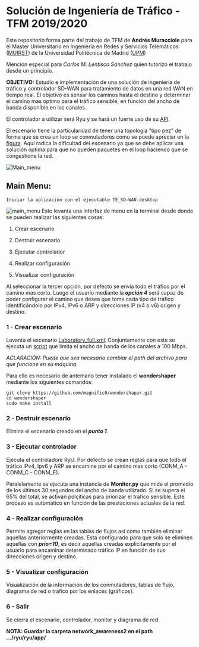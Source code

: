 # Solución de Ingeniería de Tráfico - TFM 2019/2020

Este repositorio forma parte del trabajo de TFM de **Andrés Muracciole** para el Master Universitario en Ingeniería en Redes y Servicios Telemáticos ([MUIRST](https://www.dit.upm.es/~posgrado/muirst/)) de la Universidad Politécnica de Madrid ([UPM](https://www.upm.es/))

Mención especial para _Carlos M. Lentisco Sánchez_ quien tutorizó el trabajo desde un principio.

**OBJETIVO:**
Estudio e implementación de una solución de ingeniería de tráfico y controlador SD-WAN para tratamiento de datos en una red WAN en tiempo real. El objetivo es sensar los caminos hasta el destino y determinar el camino mas óptimo para el tráfico sensible, en función del ancho de banda disponible en los canales.

El controlador a utilizar será Ryu y se hará un fuerte uso de su [API](https://ryu.readthedocs.io/en/latest/app/ofctl_rest.html#).

El escenario tiene la particularidad de tener una topologia "tipo pez" de forma que se crea un loop se conmutadores como se puede apreciar en la [figura](https://github.com/amuracciole/TrafficEngineering_SDWAN/blob/master/Imagenes/Topologia.png). Aquí radica la dificultad del escenario ya que se debe aplicar una solución óptima para que no queden paquetes en el loop haciendo que se congestione la red.

![Main_menu](https://github.com/amuracciole/TrafficEngineering_SDWAN/blob/master/Imagenes/Main_menu.png)

## Main Menu:

```
Iniciar la aplicación con el ejecutable TE_SD-WAN.desktop
```
![main_menu](https://github.com/amuracciole/TrafficEngineering_SDWAN/blob/master/Imagenes/Main.png)
Esto levanta una interfaz de menu en la terminal desde donde se pueden realizar las siguientes cosas:

1. Crear escenario

2. Destruir escenario

3. Ejecutar controlador

4. Realizar configuración

5. Visualizar configuración

Al seleccionar la tercer opción, por defecto se envía todo el tráfico por el camino mas corto. Luego el usuario mediante la ***opción 4*** será capaz de poder configurar el camino que desea que tome cada tipo de tráfico identificándolo por IPv4, IPv6 o ARP y direcciones IP (v4 o v6) origen y destino.

### 1 - Crear escenario

Levanta el escenario [Laboratory_full.xml](https://github.com/amuracciole/TrafficEngineering_SDWAN/blob/master/Escenario/Laboratory_full.xml). Conjuntamente con este se ejecuta un [script](https://github.com/amuracciole/TrafficEngineering_SDWAN/blob/master/TFM/Wondershaper.sh) que limita el ancho de banda de los canales a 100 Mbps.

_ACLARACIÓN: Puede que sea necesario cambiar el path del archivo para que funcione en su máquina._

Para ello es necesario de antemano tener instalado el **wondershaper** mediante los siguientes comandos:
```
git clone https://github.com/magnific0/wondershaper.git
cd wondershaper
sudo make install
```

### 2 - Destruir escenario

Elimina el escenario creado en el ***punto 1***.

### 3 - Ejecutar controlador

Ejecuta el controladore RyU. Por defecto se crean reglas para que todo el tráfico IPv4, Ipv6 y ARP se encamine por el camino mas corto (CONM_A - CONM_C - CONM_E).

Paralelamente se ejecuta una instancia de **Monitor.py** que mide el promedio de los últimos 30 segundos del ancho de banda utilizado.  Si se supera el 65% del total, se activan polçiticas para priorizar el tráfico sensible. Este proceso es automático en función de las prestaciones actuales de la red.

### 4 - Realizar configuración

Permite agregar reglas en las tablas de flujos así como también eliminar aquellas anteriormente creadas. Está configurado para que solo se eliminen aquellas con ***prio=10***, es decir aquellas creadas explicitamente por el usuario para encaminar determinado tráfico IP en función de sus direcciones origen y destino.

### 5 - Visualizar configuración

Visualización de la información de los conmutadores, tablas de flujo, diagrama de red o tráfico por los enlaces (gráficos).

### 6 - Salir

Se cierra el escenario, controlador, monitor y diagrama de red.

**NOTA: Guardar la carpeta network_awareness2 en el path .../ryu/ryu/app/**